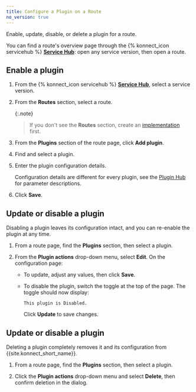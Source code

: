 ```yaml
---
title: Configure a Plugin on a Route
no_version: true
---
```

Enable, update, disable, or delete a plugin for a route.

You can find a route's overview page through the {% konnect_icon servicehub %} [**Service Hub**](https://cloud.konghq.com/servicehub): open any service version, then open a route.

## Enable a plugin

1. From the {% konnect_icon servicehub %} [**Service Hub**](https://cloud.konghq.com/servicehub), select a service version.

1. From the **Routes** section, select a route.

    {:.note}
    > If you don't see the **Routes** section, create an
    [implementation](/konnect/servicehub/service-implementations) first.

1. From the **Plugins** section of the route page, click **Add plugin**.

1. Find and select a plugin.

1. Enter the plugin configuration details.

    Configuration details are different for every plugin, see the [Plugin Hub](/hub) for parameter descriptions.

1. Click **Save**.

## Update or disable a plugin

Disabling a plugin leaves its configuration intact, and you can re-enable the
plugin at any time.

1. From a route page, find the **Plugins** section, then select a plugin.

1. From the **Plugin actions** drop-down menu, select **Edit**. On the configuration page:

    * To update, adjust any values, then click **Save**.

    * To disable the plugin, switch the toggle at the top of the page. The
    toggle should now display:

        ```
        This plugin is Disabled.
        ```

        Click **Update** to save changes.

## Update or disable a plugin

Deleting a plugin completely removes it and its configuration from
{{site.konnect_short_name}}.

1. From a route page, find the **Plugins** section, then select a plugin.

1. Click the **Plugin actions** drop-down menu and select **Delete**, then confirm deletion in the dialog.
